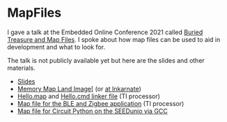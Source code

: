 # MapFiles
I gave a talk at the Embedded Online Conference 2021 called [Buried Treasure and Map Files](https://www.embeddedonlineconference.com/session/Buried_Treasure_and_Map_Files). I spoke about how map files can be used to aid in development and what to look for. 

The talk is not publicly available yet but here are the slides and other materials. 

 * [Slides](BuriedTreasureMapFiles_slides_ewhite.pdf)
 * [Memory Map Land Image](MemoryMapLand.jpg)[ (or [at Inkarnate](https://inkarnate.com/m/QRENA5--memory-map-land/))
 * [Hello.map](hello.map) and [Hello.cmd linker file](hello.cmd) (TI processor)
 * [Map file for the BLE and Zigbee application](dmm_zc_switch_remote_display_oad_app_CC26X2R1_LAUNCHXL_tirtos_ccs.map) (TI processor)
 * [Map file for Circuit Python on the SEEDunio via GCC](circuit_python_seeduino_xaio_firmware.elf.map)

